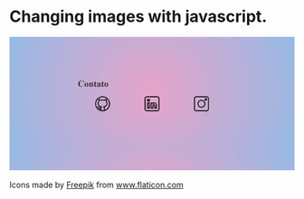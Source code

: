 <h1>Changing images with javascript.</h1>

<img src="assets/img/js.gif">

Icons made by <a target="_blank" href="http://www.freepik.com/" title="Freepik">Freepik</a> from <a target="_blank" href="https://www.flaticon.com/" title="Flaticon">www.flaticon.com</a>
